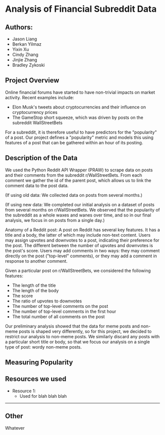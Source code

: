 # Analysis of Financial Subreddit Data

## Authors:
- Jason Liang
- Berkan Yilmaz
- Yixin Xu
- Cindy Zhang
- Jinjie Zhang
- Bradley Zykoski

## Project Overview
Online financial forums have started to have non-trivial impacts on market activity. Recent examples include:
- Elon Musk's tweets about cryptocurrencies and their influence on cryptocurrency prices
- The GameStop short squeeze, which was driven by posts on the subreddit WallStreetBets 

For a subreddit, it is therefore useful to have predictors for the "popularity" of a post. Our project defines a "popularity" metric and models this using features of a post that can be gathered within an hour of its posting.

## Description of the Data

We used the Python Reddit API Wrapper (PRAW) to scrape data on posts and their comments from the subreddit r/WallStreetBets. From each comment we gather the id of the parent post, which allows us to link the comment data to the post data.

(If using old data:
We collected data on posts from several months.)

(If using new data:
We completed our initial analysis on a dataset of posts from several months on r/WallStreetBets. 
We observed that the popularity of the subreddit as a whole waxes and wanes over time, and so in our final analysis, we focus in on posts from a single day.) 

Anatomy of a Reddit post:
A post on Reddit has several key features. It has a title and a body, the latter of which may include non-text content. Users may assign upvotes and downvotes to a post, indicating their preference for the post. The different between the number of upvotes and downvotes is the post's score. Users may add comments in two ways: they may comment directly on the post ("top-level" comments), or they may add a comment in response to another comment.

Given a particular post on r/WallStreetBets, we considered the following features:
- The length of the title
- The length of the body
- The score
- The ratio of upvotes to downvotes
- The number of top-level comments on the post
- The number of top-level comments in the first hour
- The total number of all comments on the post

Our preliminary analysis showed that the data for meme posts and non-meme posts is shaped very differently, so for this project, we decided to restrict our analysis to non-meme posts. We similarly discard any posts with a particular short title or body, so that we focus our analysis on a single type of post: wordy non-meme posts.

## Measuring Popularity



## Resources we used
- Resource 1: 
	- Used for blah blah blah



-----------------------------------------------------------
## Other

Whatever

